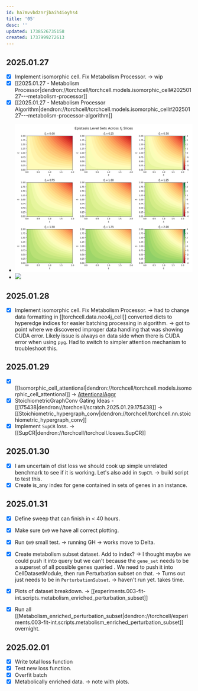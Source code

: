 ```yaml
---
id: ha7mvvbdznrjbaih4ioyhs4
title: '05'
desc: ''
updated: 1738526735158
created: 1737999272613
---
```

## 2025.01.27

- [x] Implement isomorphic cell. Fix Metabolism Processor. → wip
- [x] [[2025.01.27 - Metabolism Processor|dendron://torchcell/torchcell.models.isomorphic_cell#20250127---metabolism-processor]]
- [x] [[2025.01.27 - Metabolism Processor Algorithm|dendron://torchcell/torchcell.models.isomorphic_cell#20250127---metabolism-processor-algorithm]]
- ![](./assets/images/level_sets_epistasis_2025-01-27-18-03-50.png)
- ![](./assets/images/3d_epistasis_scatter_2025-01-27-18-03-45.png)

## 2025.01.28

- [x] Implement isomorphic cell. Fix Metabolism Processor. → had to change data formatting in [[torchcell.data.neo4j_cell]] converted dicts to hyperedge indices for easier batching processing in algorithm. → got to point where we discovered improper data handling that was showing CUDA error. Likely issue is always on data side when there is CUDA error when using `pyg`. Had to switch to simpler attention mechanism to troubleshoot this.

## 2025.01.29

- [x] [[Isomorphic_cell_attentional|dendron://torchcell/torchcell.models.isomorphic_cell_attentional]] → [AttentionalAggr](https://pytorch-geometric.readthedocs.io/en/latest/generated/torch_geometric.nn.aggr.AttentionalAggregation.html)
- [x] StoichiometricGraphConv Gating Ideas - [[175438|dendron://torchcell/scratch.2025.01.29.175438]] → [[Stoichiometric_hypergraph_conv|dendron://torchcell/torchcell.nn.stoichiometric_hypergraph_conv]]
- [x] Implement `SupCR` loss. → [[SupCR|dendron://torchcell/torchcell.losses.SupCR]]

## 2025.01.30

- [x] I am uncertain of dist loss we should cook up simple unrelated benchmark to see if it is working. Let's also add in `SupCR`. → build script to test this.
- [x] Create is_any index for gene contained in sets of genes in an instance.

## 2025.01.31

- [x] Define sweep that can finish in < 40 hours.
- [x] Make sure `Qm9` we have all correct plotting.
- [x] Run `Qm9` small test. → running GH → works move to Delta.

- [x] Create metabolism subset dataset. Add to index? → I thought maybe we could push it into query but we can't because the `gene_set` needs to be a superset of all possible genes queried . We need to push it into CellDatasetModule, then run Perturbation subset on that. → Turns out just needs to be in `PerturbationSubset`. → haven't run yet. takes time.
- [x] Plots of dataset breakdown. → [[experiments.003-fit-int.scripts.metabolism_enriched_perturbation_subset]]

- [x] Run all [[Metabolism_enriched_perturbation_subset|dendron://torchcell/experiments.003-fit-int.scripts.metabolism_enriched_perturbation_subset]] overnight.

## 2025.02.01

- [x] Write total loss function
- [x] Test new loss function.
- [x] Overfit batch
- [x] Metabolically enriched data. → note with plots.
